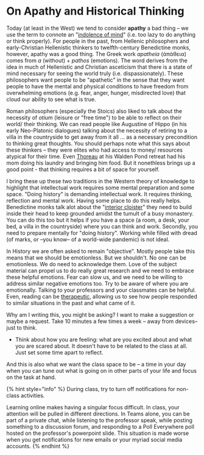 # On Apathy and Historical Thinking

Today \(at least in the West\) we tend to consider **apathy** a bad thing – we use the term to connote an "[indolence of mind](https://www.oed.com/view/Entry/9052?redirectedFrom=apathy#eid)" \(i.e. too lazy to do anything or think properly\). For people in the past, from Hellenic philosophers and early-Christian Hellenistic thinkers to twelfth-century Benedictine monks, however, apathy was a good thing. The Greek work _apatheia_ \(ἀπάθεια\) comes from _a_ \(without\) + _pathos_ \(emotions\). The word derives from the idea in much of Hellenistic and Christian asceticism that there is a state of mind necessary for seeing the world truly \(i.e. dispassionately\). These philosophers want people to be "apathetic" in the sense that they want people to have the mental and physical conditions to have freedom from overwhelming emotions \(e.g. fear, anger, hunger, misdirected love\) that cloud our ability to see what is true. 

Roman philosophers \(especially the Stoics\) also liked to talk about the necessity of _otium_ \(leisure or "free time"\) to be able to reflect on their world/ their thinking. We can read people like Augustine of Hippo \(in his early Neo-Platonic dialogues\) talking about the necessity of retiring to a villa in the countryside to get away from it all ... as a necessary precondition to thinking great thoughts. You should perhaps note what this says about these thinkers – they were elites who had access to money/ resources atypical for their time. Even [Thoreau](https://newrepublic.com/article/123162/everybody-hates-henry-david-thoreau) at his Walden Pond retreat had his mom doing his laundry and bringing him food. But it nonethless brings up a good point - that thinking requires a bit of space for yourself. 

I bring these up these two traditions in the Western theory of knowledge to highlight that intellectual work requires some mental preparation and some space. "Doing history" is demanding intellectual work. It requires thinking, reflection and mental work. Having some place to do this really helps. Benedictine monks talk alot about the "[interior cloister](https://books.google.ca/books?id=mndRCyKkWt0C&lpg=PA100&ots=UUzOycd6hl&dq=interior%20cloister%20monasticism&pg=PA100#v=onepage&q=interior%20cloister%20monasticism&f=false)" they need to build inside their head to keep grounded amidst the tumult of a busy monastery. You can do this too but it helps if you have a space \(a room, a desk, your bed, a villa in the countryside\) where you can think and work. Secondly, you need to prepare mentally for "doing history". Working while filled with dread \(of marks, or –you know– of a world-wide pandemic\) is not ideal. 

In History we are often asked to remain "objective". Mostly people take this means that we should be emotionless. But we shouldn't. No one can be emotionless. We do need to acknowledge them. Love of the subject material can propel us to do really great research and we need to embrace these helpful emotions. Fear can slow us, and we need to be willing to address similar negative emotions too. Try to be aware of where you are emotionally. Talking to your professors and your classmates can be helpful. Even, reading can be [therapeutic](https://www.theguardian.com/books/2008/jan/05/fiction.scienceandnature), allowing us to see how people responded to similar situations in the past and what came of it. 

Why am I writing this, you might be asking? I want to make a suggestion or maybe a request. Take 10 minutes a few times a week – away from devices– just to think. 

* Think about how you are feeling: what are you excited about and what you are scared about. It doesn't have to be related to the class at all. Just set some time apart to reflect. 

And this is also what we want the class space to be – a time in your day when you can tune out what is going on in other parts of your life and focus on the task at hand. 

{% hint style="info" %}
During class, try to turn off notifications for non-class activities.

Learning online makes having a singular focus difficult. In class, your attention will be pulled in different directions. In Teams alone, you can be part of a private chat, while listening to the professor speak, while posting something to a discussion forum, and responding to a Poll Everywhere poll hosted on the professor's powerpoint slide. This situation is made worse when you get notifications for new emails or your myriad social media accounts.
{% endhint %}



